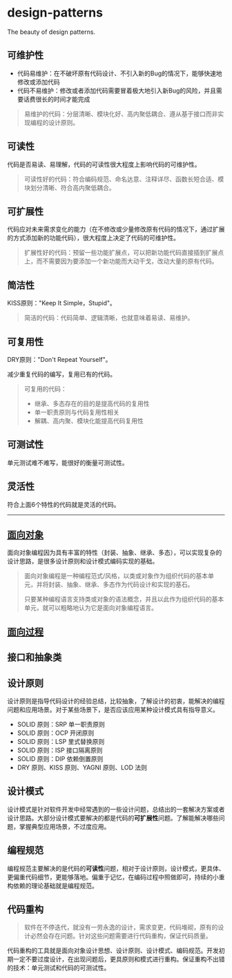 # design-patterns
The beauty of design patterns.

## 可维护性

- 代码易维护：在不破坏原有代码设计、不引入新的Bug的情况下，能够快速地修改或添加代码
- 代码不易维护：修改或者添加代码需要冒着极大地引入新Bug的风险，并且需要话费很长的时间才能完成

>  易维护的代码：分层清晰、模块化好、高内聚低耦合、遵从基于接口而非实现编程的设计原则。

## 可读性

代码是否易读、易理解，代码的可读性很大程度上影响代码的可维护性。

> 可读性好的代码：符合编码规范、命名达意、注释详尽、函数长短合适、模块划分清晰、符合高内聚低耦合。

## 可扩展性

代码应对未来需求变化的能力（在不修改或少量修改原有代码的情况下，通过扩展的方式添加新的功能代码），很大程度上决定了代码的可维护性。

> 扩展性好的代码：预留一些功能扩展点，可以把新功能代码直接插到扩展点上，而不需要因为要添加一个新功能而大动干戈，改动大量的原有代码。

## 简洁性

KISS原则："Keep It Simple，Stupid"。

> 简洁的代码：代码简单、逻辑清晰，也就意味着易读、易维护。

## 可复用性

DRY原则："Don't Repeat Yourself"。

减少重复代码的编写，复用已有的代码。

> 可复用的代码：
> - 继承、多态存在的目的是提高代码的复用性
> - 单一职责原则与代码复用性相关
> - 解耦、高内聚、模块化能提高代码复用性

## 可测试性

单元测试难不难写，能很好的衡量可测试性。

## 灵活性

符合上面6个特性的代码就是灵活的代码。

----------
## [面向对象](./object-oriented/README.md)

面向对象编程因为具有丰富的特性（封装、抽象、继承、多态），可以实现复杂的设计思路，是很多设计原则和设计模式编码实现的基础。

> 面向对象编程是一种编程范式/风格，以类或对象作为组织代码的基本单元，并将封装、抽象、继承、多态作为代码设计和实现的基石。
> 
> 只要某种编程语言支持类或对象的语法概念，并且以此作为组织代码的基本单元，就可以粗略地认为它是面向对象编程语言。

## [面向过程](./process-oriented/README.md)

## 接口和抽象类

## 设计原则

设计原则是指导代码设计的经验总结，比较抽象，了解设计的初衷，能解决的编程问题和应用场景。对于某些场景下，是否应该应用某种设计模式具有指导意义。

- SOLID 原则：SRP 单一职责原则
- SOLID 原则：OCP 开闭原则
- SOLID 原则：LSP 里式替换原则
- SOLID 原则：ISP 接口隔离原则
- SOLID 原则：DIP 依赖倒置原则
- DRY 原则、KISS 原则、YAGNI 原则、LOD 法则

## 设计模式

设计模式是针对软件开发中经常遇到的一些设计问题，总结出的一套解决方案或者设计思路。大部分设计模式要解决的都是代码的**可扩展性**问题。了解能解决哪些问题，掌握典型应用场景，不过度应用。

## 编程规范

编程规范主要解决的是代码的**可读性**问题，相对于设计原则，设计模式，更具体、更偏重代码细节，更能够落地。偏重于记忆，在编码过程中照做即可，持续的小重构依赖的理论基础就是编程规范。

## 代码重构

> 软件在不停迭代，就没有一劳永逸的设计，需求变更，代码堆砌，原有的设计必然会存在问题。针对这些问题需要进行代码重构，保证代码质量。

代码重构的工具就是面向对象设计思想、设计原则、设计模式、编码规范。开发初期一定不要过度设计，在出现问题后，更具原则和模式进行重构。保证重构不出错的技术：单元测试和代码的可测试性。
